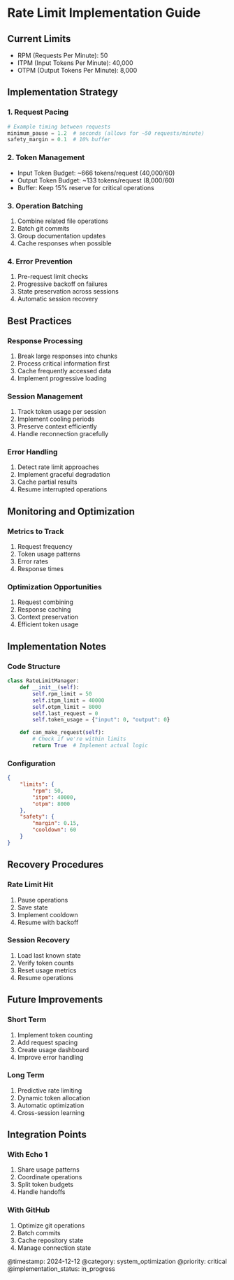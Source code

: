 # Rate Limit Implementation Guide

## Current Limits
- RPM (Requests Per Minute): 50
- ITPM (Input Tokens Per Minute): 40,000
- OTPM (Output Tokens Per Minute): 8,000

## Implementation Strategy

### 1. Request Pacing
```python
# Example timing between requests
minimum_pause = 1.2  # seconds (allows for ~50 requests/minute)
safety_margin = 0.1  # 10% buffer
```

### 2. Token Management
- Input Token Budget: ~666 tokens/request (40,000/60)
- Output Token Budget: ~133 tokens/request (8,000/60)
- Buffer: Keep 15% reserve for critical operations

### 3. Operation Batching
1. Combine related file operations
2. Batch git commits
3. Group documentation updates
4. Cache responses when possible

### 4. Error Prevention
1. Pre-request limit checks
2. Progressive backoff on failures
3. State preservation across sessions
4. Automatic session recovery

## Best Practices

### Response Processing
1. Break large responses into chunks
2. Process critical information first
3. Cache frequently accessed data
4. Implement progressive loading

### Session Management
1. Track token usage per session
2. Implement cooling periods
3. Preserve context efficiently
4. Handle reconnection gracefully

### Error Handling
1. Detect rate limit approaches
2. Implement graceful degradation
3. Cache partial results
4. Resume interrupted operations

## Monitoring and Optimization

### Metrics to Track
1. Request frequency
2. Token usage patterns
3. Error rates
4. Response times

### Optimization Opportunities
1. Request combining
2. Response caching
3. Context preservation
4. Efficient token usage

## Implementation Notes

### Code Structure
```python
class RateLimitManager:
    def __init__(self):
        self.rpm_limit = 50
        self.itpm_limit = 40000
        self.otpm_limit = 8000
        self.last_request = 0
        self.token_usage = {"input": 0, "output": 0}

    def can_make_request(self):
        # Check if we're within limits
        return True  # Implement actual logic
```

### Configuration
```json
{
    "limits": {
        "rpm": 50,
        "itpm": 40000,
        "otpm": 8000
    },
    "safety": {
        "margin": 0.15,
        "cooldown": 60
    }
}
```

## Recovery Procedures

### Rate Limit Hit
1. Pause operations
2. Save state
3. Implement cooldown
4. Resume with backoff

### Session Recovery
1. Load last known state
2. Verify token counts
3. Reset usage metrics
4. Resume operations

## Future Improvements

### Short Term
1. Implement token counting
2. Add request spacing
3. Create usage dashboard
4. Improve error handling

### Long Term
1. Predictive rate limiting
2. Dynamic token allocation
3. Automatic optimization
4. Cross-session learning

## Integration Points

### With Echo 1
1. Share usage patterns
2. Coordinate operations
3. Split token budgets
4. Handle handoffs

### With GitHub
1. Optimize git operations
2. Batch commits
3. Cache repository state
4. Manage connection state

@timestamp: 2024-12-12
@category: system_optimization
@priority: critical
@implementation_status: in_progress
